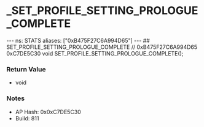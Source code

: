 # _SET_PROFILE_SETTING_PROLOGUE_COMPLETE

--- ns: STATS aliases: ["0xB475F27C6A994D65"] --- ## SET_PROFILE_SETTING_PROLOGUE_COMPLETE  // 0xB475F27C6A994D65 0xC7DE5C30 void SET_PROFILE_SETTING_PROLOGUE_COMPLETE();

### Return Value
* void

### Notes
* AP Hash: 0x0xC7DE5C30
* Build: 811

